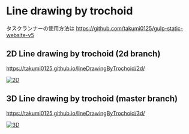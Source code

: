 # Line drawing by trochoid

タスクランナーの使用方法は https://github.com/takumi0125/gulp-static-website-v5

## 2D Line drawing by trochoid (2d branch)

https://takumi0125.github.io/lineDrawingByTrochoid/2d/

[![2D](https://takumi0125.github.io/lineDrawingByTrochoid/assets/img/ogp2d.png)](https://takumi0125.github.io/lineDrawingByTrochoid/2d/)


## 3D Line drawing by trochoid (master branch)

https://takumi0125.github.io/lineDrawingByTrochoid/3d/

[![3D](https://takumi0125.github.io/lineDrawingByTrochoid/assets/img/ogp3d.png)](https://takumi0125.github.io/lineDrawingByTrochoid/3d/)
